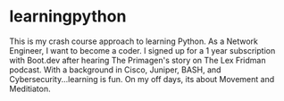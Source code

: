 # learningpython
This is my crash course approach to learning Python.
As a Network Engineer, I want to become a coder. I signed up for a 1 year subscription with Boot.dev after hearing The Primagen's story on The Lex Fridman podcast.
 With a background in Cisco, Juniper, BASH, and Cybersecurity...learning is fun.
 On my off days, its about Movement and Meditiaton.

